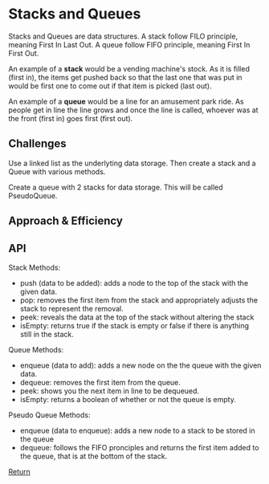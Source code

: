 # Stacks and Queues
Stacks and Queues are data structures. A stack follow FILO principle, meaning First In Last Out. A queue follow FIFO principle, meaning First In First Out. 

An example of a **stack** would be a vending machine's stock. As it is filled (first in), the items get pushed back so that the last one that was put in would be first one to come out if that item is picked (last out). 

An example of a **queue** would be a line for an amusement park ride. As people get in line the line grows and once the line is called, whoever was at the front (first in) goes first (first out).

## Challenges
Use a linked list as the underlyting data storage. Then create a stack and a Queue with various methods. 

Create a queue with 2 stacks for data storage. This will be called PseudoQueue.

## Approach & Efficiency
<!-- What approach did you take? Why? What is the Big O space/time for this approach? -->


## API
Stack Methods:
- push (data to be added): adds a node to the top of the stack with the given data. 
- pop: removes the first item from the stack and appropriately adjusts the stack to represent the removal. 
- peek: reveals the data at the top of the stack without altering the stack
- isEmpty: returns true if the stack is empty or false if there is anything still in the stack. 

Queue Methods:
- enqueue (data to add): adds a new node on the the queue with the given data.
- dequeue: removes the first item from the queue.
- peek: shows you the next item in line to be dequeued.
- isEmpty: returns a boolean of whether or not the queue is empty.

Pseudo Queue Methods:
- enqueue (data to enqueue): adds a new node to a stack to be stored in the queue
- dequeue: follows the FIFO pronciples and returns the first item added to the queue, that is at the bottom of the stack. 

[Return](../../README.md)  
